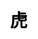 ---
title: 虎
layout: zodiac/single
description: 生肖信息 - 虎.
js: ["js/luck/constellation/single.js"]
css: ["css/luck/constellation/single.css"]
---